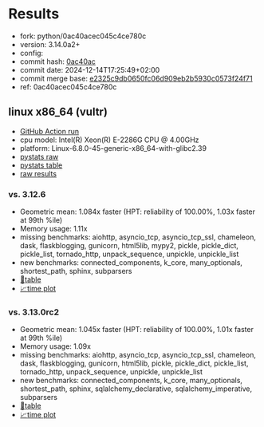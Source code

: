 # Results

- fork: python/0ac40acec045c4ce780c
- version: 3.14.0a2+
- config: 
- commit hash: [0ac40ac](https://github.com/python/cpython/commit/0ac40ac)
- commit date: 2024-12-14T17:25:49+02:00
- commit merge base: [e2325c9db0650fc06d909eb2b5930c0573f24f71](https://github.com/python/cpython/commit/e2325c9db0650fc06d909eb2b5930c0573f24f71)
- ref: 0ac40acec045c4ce780c

## linux x86_64 (vultr)

- [GitHub Action run](https://github.com/facebookexperimental/free-threading-benchmarking/actions/runs/12334187396)
- cpu model: Intel(R) Xeon(R) E-2286G CPU @ 4.00GHz
- platform: Linux-6.8.0-45-generic-x86_64-with-glibc2.39
- [pystats raw](bm-20241214-vultr-x86_64-python-0ac40acec045c4ce780c-3.14.0a2%2B-0ac40ac-pystats.json)
- [pystats table](bm-20241214-vultr-x86_64-python-0ac40acec045c4ce780c-3.14.0a2%2B-0ac40ac-pystats.md)
- [raw results](bm-20241214-vultr-x86_64-python-0ac40acec045c4ce780c-3.14.0a2%2B-0ac40ac.json)

### vs. 3.12.6

- Geometric mean: 1.084x faster (HPT: reliability of 100.00%, 1.03x faster at 99th %ile)
- Memory usage: 1.11x
- missing benchmarks: aiohttp, asyncio_tcp, asyncio_tcp_ssl, chameleon, dask, flaskblogging, gunicorn, html5lib, mypy2, pickle, pickle_dict, pickle_list, tornado_http, unpack_sequence, unpickle, unpickle_list
- new benchmarks: connected_components, k_core, many_optionals, shortest_path, sphinx, subparsers
- [📄table](bm-20241214-vultr-x86_64-python-0ac40acec045c4ce780c-3.14.0a2%2B-0ac40ac-vs-3.12.6.md)
- [📈time plot](bm-20241214-vultr-x86_64-python-0ac40acec045c4ce780c-3.14.0a2%2B-0ac40ac-vs-3.12.6.svg)

### vs. 3.13.0rc2

- Geometric mean: 1.045x faster (HPT: reliability of 100.00%, 1.01x faster at 99th %ile)
- Memory usage: 1.09x
- missing benchmarks: aiohttp, asyncio_tcp, asyncio_tcp_ssl, chameleon, dask, flaskblogging, gunicorn, html5lib, pickle, pickle_dict, pickle_list, tornado_http, unpack_sequence, unpickle, unpickle_list
- new benchmarks: connected_components, k_core, many_optionals, shortest_path, sphinx, sqlalchemy_declarative, sqlalchemy_imperative, subparsers
- [📄table](bm-20241214-vultr-x86_64-python-0ac40acec045c4ce780c-3.14.0a2%2B-0ac40ac-vs-3.13.0rc2.md)
- [📈time plot](bm-20241214-vultr-x86_64-python-0ac40acec045c4ce780c-3.14.0a2%2B-0ac40ac-vs-3.13.0rc2.svg)

